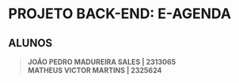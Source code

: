 # PROJETO BACK-END: E-AGENDA

## ALUNOS

> <strong>JOÃO PEDRO MADUREIRA SALES | 2313065</strong><br>
> <strong>MATHEUS VICTOR MARTINS     | 2325624</strong><br>
